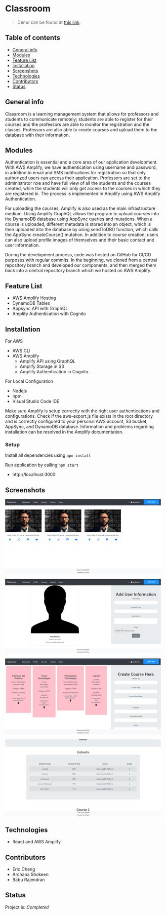 # Classroom
> Demo can be found at [this link](https://prod2.d23zsehdxwo2wc.amplifyapp.com/).

## Table of contents
* [General info](#general-info)
* [Modules](#modules)
* [Feature List](#feature-list)
* [Installation](#installation)
* [Screenshots](#screenshots)
* [Technologies](#technologies)
* [Contributors](#contributors)
* [Status](#status)

## General info
Classroom is a learning management system that allows for professors and students to communicate remotely; students are able to register for their courses and the professors are able to monitor the registration and the classes. Professors are also able to create courses and upload them to the database with their information.

## Modules

Authentication is essential and a core area of our application development. With AWS Amplify, we have authentication using username and password, in addition to email and SMS notifications for registration so that only authorized users can access their application. Professors are set to the administrator role and have full view of all the students and the courses created, while the students will only get access to the courses in which they are registered in. The process is implemented in Amplify using AWS Amplify Authentication.

For uploading the courses, Amplify is also used as the main infrastructure medium. Uisng Amplify GraphQL allows the program to upload courses into the DynamoDB database using AppSync queries and mutations. When a course is uploaded, different metadata is stored into an object, which is then uploaded into the database by using sendToDB() function, which calls the AppSync createCourse() mutation. In addition to course creation, users can also upload profile images of themselves and their basic contact and user information.

During the development process, code was hosted on GitHub for CI/CD purposes with regular commits. In the beginning, we cloned from a central repository branch and developed our components, and then merged them back into a central repository branch which we hosted on AWS Amplify.

## Feature List

* AWS Amplify Hosting
* DynamoDB Tables
* Appsync API with GraphQL
* Amplify Authentication with Cognito

## Installation

For AWS
* AWS CLI
* AWS Amplify
    * Amplify API using GraphQL
    * Amplify Storage in S3
    * Amplify Authentication in Cognito

For Local Configuration
* Nodejs
* npm
* Visual Studio Code IDE

Make sure Amplify is setup correctly with the right user authentications and configurations. Check if the aws-export.js file exists in the root directory and is correctly configured to your personal AWS account, S3 bucket, AppSync, and DynamoDB database. Information and problems regarding installation can be resolved in the Amplify documentation.

### Setup

Install all dependencies using `npm install`

Run application by calling `npm start`
* http://localhost:3000


## Screenshots

![](./src/Components/Img/Dashboard.PNG)

![](./src/Components/Img/Profile.PNG)

![](./src/Components/Img/Courses.PNG)

![](./src/Components/Img/Students.PNG)

## Technologies
* React and AWS Amplify
## Contributors

* Eric Cheng
* Archana Shokeen
* Babu Rajendran
## Status
Project is: _Completed_
